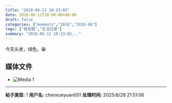 ```yaml
---
title: "2018-06-11 10:23:02"
date: 2018-06-11T10:00:00+08:00
draft: false
categories: ["moments","2018","2018-06"]
tags: ["朋友圈","生活记录"]
summary: "2018-06-11 10:23:02..."
---
```


今天头发，绿色。😁

## 媒体文件

- ![Media 1](/Moments/photos/2018-06-11/201806111023020.jpg)

---

**帖子类型:** 1
**用户名:** chenxueyuan001
**处理时间:** 2025/8/28 21:51:06